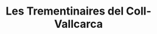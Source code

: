 ---
title: "Les Trementinaires del Coll-Vallcarca"
url: /barcelona/les-trementinaires-del-coll-vallcarca/
shop: Lebensmittel
---